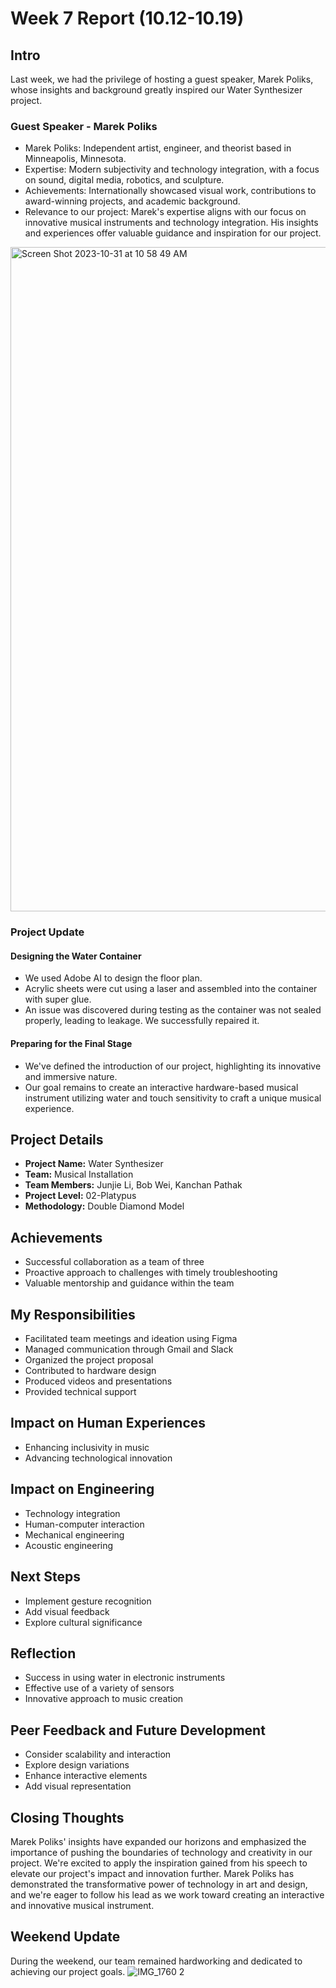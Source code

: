 # Week 7 Report (10.12-10.19)

## Intro
Last week, we had the privilege of hosting a guest speaker, Marek Poliks, whose insights and background greatly inspired our Water Synthesizer project.

### Guest Speaker - Marek Poliks
- Marek Poliks: Independent artist, engineer, and theorist based in Minneapolis, Minnesota.
- Expertise: Modern subjectivity and technology integration, with a focus on sound, digital media, robotics, and sculpture.
- Achievements: Internationally showcased visual work, contributions to award-winning projects, and academic background.
- Relevance to our project: Marek's expertise aligns with our focus on innovative musical instruments and technology integration. His insights and experiences offer valuable guidance and inspiration for our project.
<img width="1063" alt="Screen Shot 2023-10-31 at 10 58 49 AM" src="https://github.com/Berkeley-MDes/tdf-fa23-JunjieLi426/assets/143133588/ab9d628f-d0bf-4d68-a2de-487309c8c287">

### Project Update
#### Designing the Water Container
- We used Adobe AI to design the floor plan.
- Acrylic sheets were cut using a laser and assembled into the container with super glue.
- An issue was discovered during testing as the container was not sealed properly, leading to leakage. We successfully repaired it.

#### Preparing for the Final Stage
- We've defined the introduction of our project, highlighting its innovative and immersive nature.
- Our goal remains to create an interactive hardware-based musical instrument utilizing water and touch sensitivity to craft a unique musical experience.

## Project Details
- **Project Name:** Water Synthesizer
- **Team:** Musical Installation
- **Team Members:** Junjie Li, Bob Wei, Kanchan Pathak
- **Project Level:** 02-Platypus
- **Methodology:** Double Diamond Model

## Achievements
- Successful collaboration as a team of three
- Proactive approach to challenges with timely troubleshooting
- Valuable mentorship and guidance within the team

## My Responsibilities
- Facilitated team meetings and ideation using Figma
- Managed communication through Gmail and Slack
- Organized the project proposal
- Contributed to hardware design
- Produced videos and presentations
- Provided technical support

## Impact on Human Experiences
- Enhancing inclusivity in music
- Advancing technological innovation

## Impact on Engineering
- Technology integration
- Human-computer interaction
- Mechanical engineering
- Acoustic engineering

## Next Steps
- Implement gesture recognition
- Add visual feedback
- Explore cultural significance

## Reflection
- Success in using water in electronic instruments
- Effective use of a variety of sensors
- Innovative approach to music creation

## Peer Feedback and Future Development
- Consider scalability and interaction
- Explore design variations
- Enhance interactive elements
- Add visual representation

## Closing Thoughts
Marek Poliks' insights have expanded our horizons and emphasized the importance of pushing the boundaries of technology and creativity in our project. We're excited to apply the inspiration gained from his speech to elevate our project's impact and innovation further. Marek Poliks has demonstrated the transformative power of technology in art and design, and we're eager to follow his lead as we work toward creating an interactive and innovative musical instrument.

## Weekend Update
During the weekend, our team remained hardworking and dedicated to achieving our project goals.
![IMG_1760 2](https://github.com/Berkeley-MDes/tdf-fa23-JunjieLi426/assets/143133588/e294c735-4cf3-4106-a805-8d6600db70ff)

